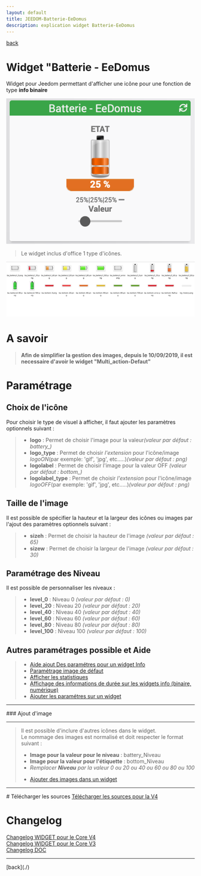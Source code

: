 ```yaml
---
layout: default
title: JEEDOM-Batterie-EeDomus
description: explication widget Batterie-EeDomus
---
```

[back](./)
# Widget "Batterie - EeDomus

Widget pour Jeedom permettant d'afficher une icône pour une fonction de type <b>info binaire</b>
<p><img src="../img/RESULTAT_JEEDOM_Batterie_EeDomus.png" alt="Resultat" /></p>
<blockquote>
Le widget inclus d'office 1 type d'icônes.
</blockquote>

<p><img src="../img/VISUEL_JEEDOM_batterie.png" alt="Visuels" /></p>

# A savoir
<blockquote>
<b>Afin de simplifier la gestion des images, depuis le 10/09/2019, il est necessaire d'avoir le widget "Multi_action-Defaut"</b>
</blockquote>

# Paramétrage
## Choix de l'icône
Pour choisir le type de visuel à afficher, il faut ajouter les paramètres optionnels suivant :
<blockquote>
        <ul>
            <li><b>logo</b> : Permet de choisir l'image pour la valeur<i>(valeur par défaut : battery_)</i></li>
            <li><b>logo_type</b> : Permet de choisir <i>l'extension</i> pour l'icône/image <i>logoON</i>(par exemple: 'gif', 'jpg', etc.....)<i>(valeur par défaut : png)</i></li>
            <li><b>logolabel</b> : Permet de choisir l'image pour la valeur OFF <i>(valeur par défaut : bottom_)</i></li>
            <li><b>logolabel_type</b> : Permet de choisir <i>l'extension</i> pour l'icône/image <i>logoOFF</i>(par exemple: 'gif', 'jpg', etc.....)<i>(valeur par défaut : png)</i></li>
        </ul>
</blockquote>

## Taille de l'image
Il est possible de spécifier la hauteur et la largeur des icônes ou images par l'ajout des paramètres optionnels suivant :
<blockquote>
        <ul>
            <li><b>sizeh</b> : Permet de choisir la hauteur de l'image <i>(valeur par défaut : 65)</i></li>
            <li><b>sizew</b> : Permet de choisir la largeur de l'image <i>(valeur par défaut : 30)</i></li>
        </ul>
</blockquote>

## Paramétrage des Niveau
Il est possible de personnaliser les niveaux :
<blockquote>
        <ul>
            <li><b>level_0</b>   : Niveau 0 <i>(valeur par défaut : 0)</i></li>
            <li><b>level_20</b>  : Niveau 20 <i>(valeur par défaut : 20)</i></li>
            <li><b>level_40</b>  : Niveau 40 <i>(valeur par défaut : 40)</i></li>
            <li><b>level_60</b>  : Niveau 60 <i>(valeur par défaut : 60)</i></li>
            <li><b>level_80</b>  : Niveau 80 <i>(valeur par défaut : 80)</i></li>
            <li><b>level_100</b> : Niveau 100 <i>(valeur par défaut : 100)</i></li>
        </ul>
</blockquote>


## Autres paramétrages possible et Aide
<blockquote>
        <ul>
            <li><a href="JEEDOM_AIDE_CONFIG_INFOS.html">Aide ajout Des paramétres pour un widget Info</a></li>
            <li><a href="JEEDOM_AIDE_CONFIG_Error.html">Paramétrage image de défaut</a></li>
            <li><a href="JEEDOM_AIDE_CONFIG_STATS.html">Afficher les statistiques</a></li>
            <li><a href="JEEDOM_AIDE_CONFIG_STATS TEMPS.html">Affichage des informations de durée sur les widgets info (binaire, numérique)</a></li>
            <li><a href="JEEDOM_AIDE_CONFIG_PARA.html">Ajouter les paramétres sur un widget</a></li>
        </ul>
</blockquote>

<hr />
### Ajout d'image
<hr />
<blockquote>
        Il est possible d'inclure d'autres icônes dans le widget.<br/>
        Le nommage des images est normalisé et doit respecter le format suivant :
        <ul>
            <li><b>Image pour la valeur pour le niveau</b> : battery_Niveau</li>
            <li><b>Image pour la valeur pour l'étiquette</b> : bottom_Niveau</li>
            <li><i>Remplacer <b>Niveau</b> par la valeur 0 ou 20 ou 40 ou 60 ou 80 ou 100</i></li>
        </ul>
        <ul>
            <li><a href="JEEDOM_AIDE_ADD_IMG.html">Ajouter des images dans un widget</a></li>
        </ul> 
</blockquote>

<hr />
# Télécharger les sources
<a href="https://github.com/JEALG/JEEDOM-Batterie-EeDomus/tree/masterv4">Télécharger les sources pour la V4</a><br/>

# Changelog
<a href="https://github.com/JEALG/JEEDOM-Batterie-EeDomus/commits/masterv4">Changelog WIDGET pour le Core V4</a><br/>
<a href="https://github.com/JEALG/JEEDOM-Batterie-EeDomus/commits/master">Changelog WIDGET pour le Core V3</a><br/>
<a href="https://github.com/JEALG/JEEDOM-Widget_JAG-doc/commits/master">Changelog DOC</a>

<hr />
[back](./)
